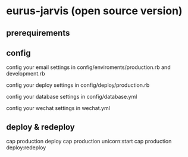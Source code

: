# eurus-jarvis (open source version)

## prerequirements

## config

config your email settings in config/enviroments/production.rb and development.rb

config your deploy settings in config/deploy/production.rb

config your database settings in config/database.yml

config your wechat settings in wechat.yml

## deploy & redeploy

cap production deploy
cap production unicorn:start
cap production deploy:redeploy